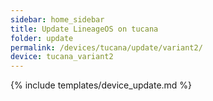 ```yaml
---
sidebar: home_sidebar
title: Update LineageOS on tucana
folder: update
permalink: /devices/tucana/update/variant2/
device: tucana_variant2
---
```

{% include templates/device_update.md %}
